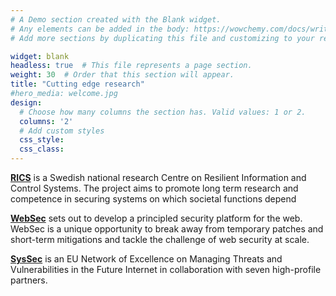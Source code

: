 ```yaml
---
# A Demo section created with the Blank widget.
# Any elements can be added in the body: https://wowchemy.com/docs/writing-markdown-latex/
# Add more sections by duplicating this file and customizing to your requirements.

widget: blank
headless: true  # This file represents a page section.
weight: 30  # Order that this section will appear.
title: "Cutting edge research"
#hero_media: welcome.jpg
design:
  # Choose how many columns the section has. Valid values: 1 or 2.
  columns: '2'
  # Add custom styles
  css_style:
  css_class:
---
```


[**RICS**](https://research.chalmers.se/en/project/6438) is a Swedish national 
research Centre on Resilient Information and Control Systems. 
The project aims to promote long term research and competence in securing systems 
on which societal functions depend

[**WebSec**](https://www.cse.chalmers.se/research/group/security/websec/) sets 
out to develop a principled security platform for the web. WebSec 
is a unique opportunity to break away from temporary patches and short-term 
mitigations and tackle the challenge of web security at scale.


[**SysSec**](http://www.syssec-project.eu) is an EU Network of Excellence on 
Managing Threats and Vulnerabilities 
in the Future Internet in collaboration with seven high-profile partners.